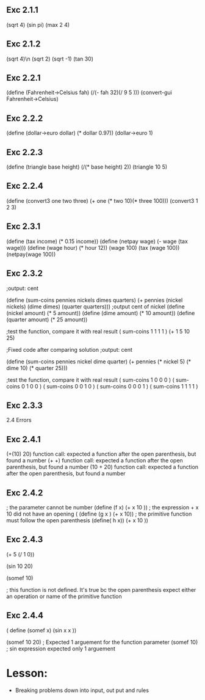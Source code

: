 ## Exc 2.1.1
(sqrt 4)
(sin pi)
(max 2 4)
## Exc 2.1.2
(sqrt 4)\n
(sqrt 2)
(sqrt -1)
(tan 30)

## Exc 2.2.1
(define (Fahrenheit->Celsius fah)
  (/(- fah 32)(/ 9 5 )))
(convert-gui Fahrenheit->Celsius)

## Exc 2.2.2
(define (dollar->euro dollar)
  (* dollar 0.97))
(dollar->euro 1)

## Exc 2.2.3
(define (triangle base height)
  (/(* base height) 2))
(triangle 10 5)

## Exc 2.2.4
(define (convert3 one two three)
  (+ one (* two 10)(* three 100)))
(convert3 1 2 3)

## Exc 2.3.1
(define (tax income)
  (* 0.15 income))
(define (netpay wage)
  (- wage (tax wage)))
(define (wage hour)
  (* hour 12))
(wage 100)
(tax (wage 100))
(netpay(wage 100))

## Exc 2.3.2
;output: cent

(define (sum-coins pennies nickels dimes quarters)
  (+ pennies (nickel nickels) (dime dimes) (quarter quarters)))
;output cent of nickel
(define (nickel amount)
  (* 5 amount))
(define (dime amount)
  (* 10 amount))
(define (quarter amount)
  (* 25 amount))

;test the function, compare it with real result
( sum-coins 1 1 1 1 )
(+ 1 5 10 25)

;Fixed code after comparing solution
;output: cent

(define (sum-coins pennies nickel dime quarter)
  (+ pennies (* nickel 5) (* dime 10) (* quarter 25)))


;test the function, compare it with real result
( sum-coins 1 0 0 0 )
( sum-coins 0 1 0 0 )
( sum-coins 0 0 1 0 )
( sum-coins 0 0 0 1 )
( sum-coins 1 1 1 1 )
## Exc 2.3.3

2.4 Errors
## Exc 2.4.1
(+(10) 20)
function call: expected a function after the open parenthesis, but found a number
(+ +)
function call: expected a function after the open parenthesis, but found a number
(10 + 20)
function call: expected a function after the open parenthesis, but found a number

## Exc 2.4.2
; the parameter cannot be number
(define (f x)
  (+ x 10 ))
; the expression + x 10 did not have an opening (
(define (g x )
  (+ x 10))
; the primitive function must follow the open parenthesis
(define( h x))
  (+ x 10 ))

## Exc 2.4.3
(+ 5 (/ 1 0))

(sin 10 20)

(somef 10)

; this function is not defined. It's true bc the open parenthesis expect either an operation or name of the primitive function

## Exc 2.4.4
( define (somef x)
  (sin x x ))

(somef 10 20)
; Expected 1 arguement for the function parameter
(somef 10)
; sin expression expected only 1 arguement

# Lesson:
- Breaking problems down into input, out put and rules
